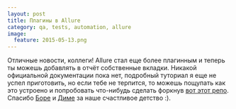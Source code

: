 ```yaml
---
layout: post
title: Плагины в Allure
category: qa, tests, automation, allure
image:
  feature: 2015-05-13.png
---
```


Отличные новости, коллеги! Allure стал еще более плагинным и теперь ты можешь добавлять в отчёт собственные вкладки. Никакой официальной документации пока нет, подробный туториал я еще не успел приготовить, но если тебе не терпится, то можешь пощупать как это устроено и попробовать что-нибудь сделать форкнув [вот этот репо](https://github.com/baev/allure-report-plugins). Спасибо [Боре](https://github.com/just-boris/) и [Диме](https://github.com/baev/) за наше счастливое детство :). 